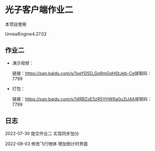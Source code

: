 # 光子客户端作业二

本项目使用

UnrealEngine4.27.02

## 作业二
- 演示视频：

  链接：https://pan.baidu.com/s/1oeYD5D_Gq9mGqHStJeb-Cg 
  ​	提取码：7799

- 打包：

  链接：https://pan.baidu.com/s/14RBZoE5zR5YHW8a0u2lJ4A 
  ​	提取码：7799



## 日志
2022-07-30 提交作业二 实现同步加分

2022-08-03 修改飞行物体 增加倒计时界面


